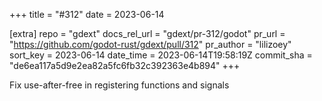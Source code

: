 +++
title = "#312"
date = 2023-06-14

[extra]
repo = "gdext"
docs_rel_url = "gdext/pr-312/godot"
pr_url = "https://github.com/godot-rust/gdext/pull/312"
pr_author = "lilizoey"
sort_key = 2023-06-14
date_time = 2023-06-14T19:58:19Z
commit_sha = "de6ea117a5d9e2ea82a5fc6fb32c392363e4b894"
+++

Fix use-after-free in registering functions and signals
